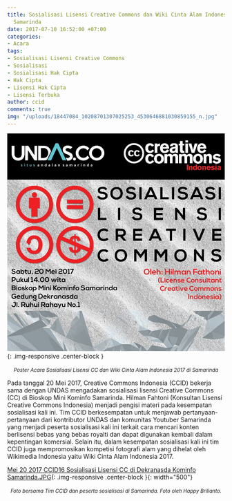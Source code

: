 ```yaml
---
title: Sosialisasi Lisensi Creative Commons dan Wiki Cinta Alam Indonesia 2017 di
  Samarinda
date: 2017-07-10 16:52:00 +07:00
categories:
- Acara
tags:
- Sosialisasi Lisensi Creative Commons
- Sosialisasi
- Sosialisasi Hak Cipta
- Hak Cipta
- Lisensi Hak Cipta
- Lisensi Terbuka
author: ccid
comments: true
img: "/uploads/18447084_10208701307025253_4530646881030859155_n.jpg"
---
```


![18447084_10208701307025253_4530646881030859155_n.jpg](/uploads/18447084_10208701307025253_4530646881030859155_n.jpg){: .img-responsive .center-block }<center><small><i>Poster Acara Sosialisasi Lisensi CC dan Wiki Cinta Alam Indonesia 2017 di Samarinda</i></small></center>

Pada tanggal 20 Mei 2017, Creative Commons Indonesia (CCID) bekerja sama dengan UNDAS mengadakan sosialisasi lisensi Creative Commons (CC) di Bioskop Mini Kominfo Samarinda. Hilman Fahtoni (Konsultan Lisensi Creative Commons Indonesia) menjadi pengisi materi pada kesempatan sosialisasi kali ini. Tim CCID berkesempatan untuk menjawab pertanyaan-pertanyaan dari kontributor UNDAS dan komunitas Youtuber Samarinda yang menjadi peserta sosialisasi kali ini terkait cara mencari konten berlisensi bebas yang bebas royalti dan dapat digunakan kembali dalam kepentingan komersial. Selain itu, dalam kesempatan sosialisasi kali ini tim CCID juga mempromosikan kompetisi fotografi alam yang dihelat oleh Wikimedia Indonesia yaitu Wiki Cinta Alam Indonesia 2017.

[Mei 20 2017 CCID16 Sosialisasi Lisensi CC di Dekranasda Kominfo Samarinda.JPG](/uploads/Mei%2020%202017%20CCID16%20Sosialisasi%20Lisensi%20CC%20di%20Dekranasda%20Kominfo%20Samarinda.JPG){: .img-responsive .center-block }{: width="500"}<center><small><i>Foto bersama Tim CCID dan peserta sosialisasi di Samarinda. Foto oleh Happy Brilianto.</i></small></center>